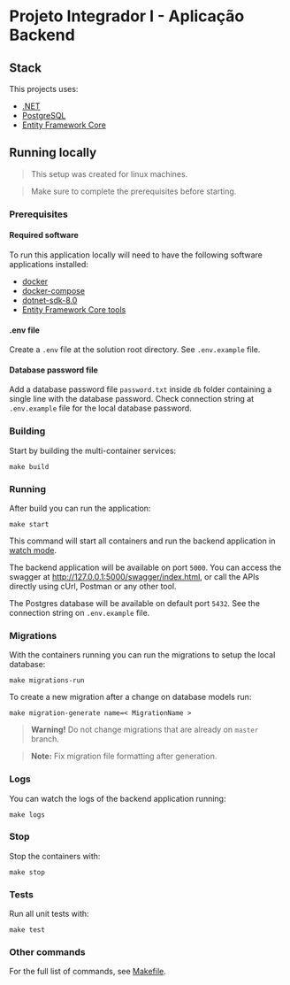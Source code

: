 # Projeto Integrador I - Aplicação Backend

## Stack

This projects uses:

- [.NET](https://learn.microsoft.com/en-us/dotnet/standard/get-started)
- [PostgreSQL](https://www.postgresql.org/docs/)
- [Entity Framework Core](https://learn.microsoft.com/en-us/ef/core/)

## Running locally

> This setup was created for linux machines.

> Make sure to complete the prerequisites before starting.

### Prerequisites

#### Required software

To run this application locally will need to have the following software applications installed:
- [docker](https://docs.docker.com/manuals/)
- [docker-compose](https://docs.docker.com/compose/)
- [dotnet-sdk-8.0](https://learn.microsoft.com/en-us/dotnet/core/install/)
- [Entity Framework Core tools](https://learn.microsoft.com/en-us/ef/core/cli/dotnet)

#### .env file

Create a `.env` file at the solution root directory. See `.env.example` file.

#### Database password file

Add a database password file `password.txt` inside `db` folder containing a single line with the database password.
Check connection string at `.env.example` file for the local database password.

### Building

Start by building the multi-container services:

```shell
make build
```

### Running

After build you can run the application:

```shell
make start
```

This command will start all containers and run the backend application in [watch mode](https://learn.microsoft.com/en-us/dotnet/core/tools/dotnet-watch).

The backend application will be available on port `5000`. You can access the swagger at
http://127.0.0.1:5000/swagger/index.html, or call the APIs directly using cUrl, Postman or any other tool.

The Postgres database will be available on default port `5432`. See the connection string on
`.env.example` file.

### Migrations

With the containers running you can run the migrations to setup the local database:

```shell
make migrations-run
```

To create a new migration after a change on database models run:

```shell
make migration-generate name=< MigrationName >
```

> **Warning!** Do not change migrations that are already on `master` branch.

> **Note:** Fix migration file formatting after generation.

### Logs

You can watch the logs of the backend application running:

```shell
make logs
```

### Stop

Stop the containers with:

```shell
make stop
```

### Tests

Run all unit tests with:

```shell
make test
```

### Other commands

For the full list of commands, see [Makefile](Makefile).
